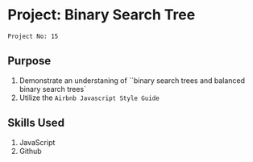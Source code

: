 # Project: Binary Search Tree

`Project No: 15`

## Purpose

1. Demonstrate an understaning of ``binary search trees and balanced binary search trees`
2. Utilize the `Airbnb Javascript Style Guide`

## Skills Used

1. JavaScript
2. Github
